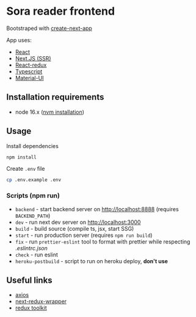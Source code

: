 # Sora reader frontend

Bootstraped with [create-next-app](https://github.com/vercel/next.js/tree/canary/packages/create-next-app)

App uses:

- [React](https://reactjs.org/)
- [Next.JS (SSR)](https://nextjs.org/)
- [React-redux](https://react-redux.js.org/)
- [Typescript](https://www.typescriptlang.org/)
- [Material-UI](https://material-ui.com/)

## Installation requirements

- node 16.x ([nvm installation]([google.om](https://github.com/nvm-sh/nvm#install--update-script)))

## Usage

Install dependencies

```bash
npm install
```

Create `.env` file

```bash
cp .env.example .env
```

### Scripts (npm run)

- `backend` - start backend server on [http://localhost:8888](http://localhost:8888) (requires `BACKEND_PATH`)
- `dev` - run next dev server on [http://localhost:3000](http://localhost:3000)
- `build` - build source (compile ts, jsx, start SSG)
- `start` - run production server (requires `npm run build`)
- `fix` - run `prettier-eslint` tool to format with prettier while respecting *.eslintrc.json*
- `check` - run eslint
- `heroku-postbuild` - script to run on heroku deploy, **don't use**

## Useful links

- [axios](https://axios-http.com/docs/intro)
- [next-redux-wrapper](https://github.com/kirill-konshin/next-redux-wrapper)
- [redux toolkit](https://redux-toolkit.js.org/)
